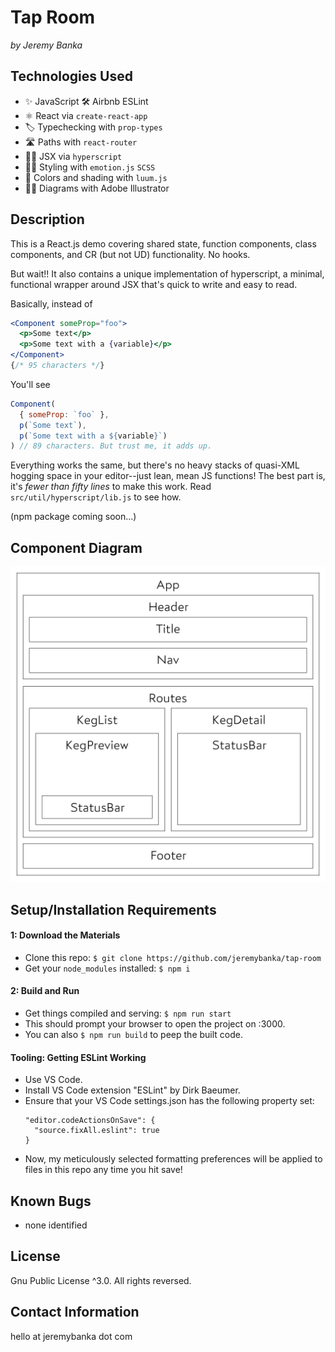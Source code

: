 # Tap Room

_by Jeremy Banka_

## Technologies Used

- ✨ JavaScript 🛠 Airbnb ESLint
- ⚛️ React via `create-react-app`
- 🏷 Typechecking with `prop-types`
- 🛣 Paths with `react-router`
- 👨‍🔬 JSX via `hyperscript`
- 👩‍🎤 Styling with `emotion.js`  `SCSS`
- 🎨 Colors and shading with `luum.js`
- 🧑‍🎨 Diagrams with Adobe Illustrator

## Description

This is a React.js demo covering shared state, function components, class components, and CR (but not UD) functionality. No hooks.

But wait!! It also contains a unique implementation of hyperscript, a minimal, functional wrapper around JSX that's quick to write and easy to read. 

Basically, instead of 

```jsx
<Component someProp="foo">
  <p>Some text</p>
  <p>Some text with a {variable}</p>
</Component> 
{/* 95 characters */}
```

You'll see

```js
Component(
  { someProp: `foo` },
  p(`Some text`),
  p(`Some text with a ${variable}`)
) // 89 characters. But trust me, it adds up. 
```

Everything works the same, but there's no heavy stacks of quasi-XML hogging space in your editor--just lean, mean JS functions! The best part is, it's *fewer than fifty lines* to make this work. Read `src/util/hyperscript/lib.js` to see how.

(npm package coming soon...)

## Component Diagram

![Component Diagram](./diagram.png)

## Setup/Installation Requirements

#### 1: Download the Materials

- Clone this repo: `$ git clone https://github.com/jeremybanka/tap-room`
- Get your `node_modules` installed: `$ npm i`

#### 2: Build and Run

- Get things compiled and serving: `$ npm run start`
- This should prompt your browser to open the project on :3000.
- You can also `$ npm run build` to peep the built code.

#### Tooling: Getting ESLint Working

- Use VS Code.
- Install VS Code extension "ESLint" by Dirk Baeumer.
- Ensure that your VS Code settings.json has the following property set:
  ```
  "editor.codeActionsOnSave": {
    "source.fixAll.eslint": true
  }
  ```
- Now, my meticulously selected formatting preferences will be applied to files in this repo any time you hit save!

## Known Bugs

- none identified

## License

Gnu Public License ^3.0. All rights reversed.

## Contact Information

hello at jeremybanka dot com
